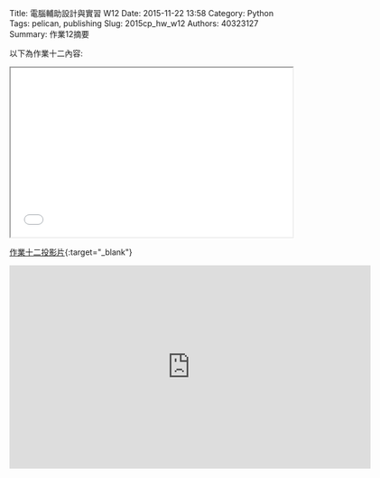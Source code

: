 Title: 電腦輔助設計與實習 W12
Date: 2015-11-22 13:58
Category: Python
Tags: pelican, publishing
Slug: 2015cp_hw_w12
Authors: 40323127
Summary: 作業12摘要

以下為作業十二內容:

<iframe src="40323127_w12.html" width="500" height="300"></iframe>

[作業十二投影片](40323127_w12_p.html){:target="_blank"}

<iframe width="640" height="360" src="https://www.youtube.com/embed/BJcBk4Y06uI" frameborder="0" allowfullscreen></iframe>


